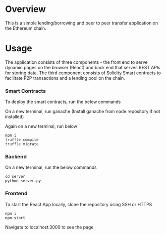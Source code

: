 # Overview
This is a simple lending/borrowing and peer to peer transfer application on the Ethereum chain.

# Usage
The application consists of three components - the front end to serve dynamic pages on the browser (React) and back end that serves REST APIs for storing data. The third component consists of Solidity Smart contracts to facilitate P2P transactions and a lending pool on the chain.

### Smart Contracts
To deploy the smart contracts, run the below commands

On a new terminal, run ganache (Install ganache from node repository if not installed)

Again on a new terminal, run below

```cd truffle/
npm i
truffle compile
truffle migrate
```

### Backend
On a new terminal, run the below commands
```
cd server
python server.py
```

### Frontend
To start the React App locally, clone the repository using SSH or HTTPS

```cd client/
npm i
npm start
```

Navigate to localhost:3000 to see the page
